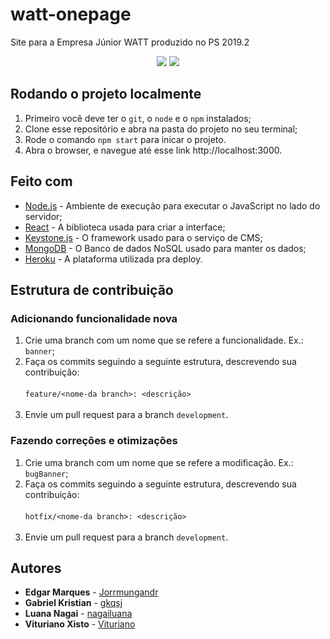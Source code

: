 # watt-onepage

Site para a Empresa Júnior WATT produzido no PS 2019.2
<p align="center">
  <img src="https://img.shields.io/badge/npm-v6.13.0-orange"/> <img src="https://img.shields.io/badge/node-v10.16.3-green"/>
<p/>

## Rodando o projeto localmente

1. Primeiro você deve ter o `git`, o `node` e o `npm` instalados;
2. Clone esse repositório e abra na pasta do projeto no seu terminal;
3. Rode o comando `npm start` para inicar o projeto.
4. Abra o browser, e navegue até esse link http://localhost:3000.

## Feito com

* [Node.js](https://nodejs.org) - Ambiente de execução para executar o JavaScript no lado do servidor;
* [React](https://reactjs.org) - A biblioteca usada para criar a interface;
* [Keystone.js](https://sass-lang.com/libsass) - O framework usado para o serviço de CMS;
* [MongoDB](https://www.mongodb.com/) - O Banco de dados NoSQL usado para manter os dados;
* [Heroku](https://www.heroku.com/platform) - A plataforma utilizada pra deploy.

## Estrutura de contribuição

### Adicionando funcionalidade nova

1. Crie uma branch com um nome que se refere a funcionalidade. Ex.: `banner`;
2. Faça os commits seguindo a seguinte estrutura, descrevendo sua contribuição:
   <br><br>`feature/<nome-da branch>: <descrição>`<br><br>
3. Envie um pull request para a branch `development`.

### Fazendo correções e otimizações
1. Crie uma branch com um nome que se refere a modificação. Ex.: `bugBanner`;
2. Faça os commits seguindo a seguinte estrutura, descrevendo sua contribuição:
   <br><br>`hotfix/<nome-da branch>: <descrição>`<br><br>
3. Envie um pull request para a branch `development`.

## Autores

* **Edgar Marques** - [Jorrmungandr](https://github.com/Jorrmungandr)
* **Gabriel Kristian** - [gkqsj](https://github.com/gkqsj)
* **Luana Nagai** - [nagailuana](https://www.behance.net/user/?username=nagailuana)
* **Vituriano Xisto** - [Vituriano](https://github.com/Vituriano)
 
 
